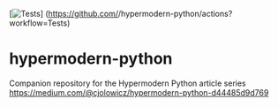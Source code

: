 [![Tests](https://github.com/<your-username>/hypermodern-python/workflows/Tests/badge.svg)]
(https://github.com/<your-username>/hypermodern-python/actions?workflow=Tests)

# hypermodern-python

Companion repository for the Hypermodern Python article series<br>
https://medium.com/@cjolowicz/hypermodern-python-d44485d9d769
